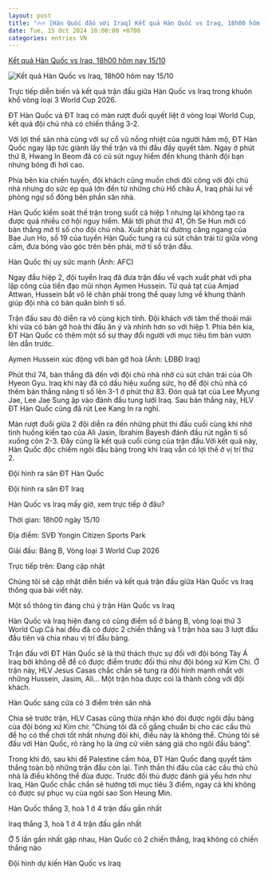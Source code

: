 ```yaml
---
layout: post
title: "🔥🔥 [Hàn Quốc đấu với Iraq] Kết quả Hàn Quốc vs Iraq, 18h00 hôm nay 15/10"
date: Tue, 15 Oct 2024 18:00:00 +0700
categories: entries VN
---
```

[Kết quả Hàn Quốc vs Iraq, 18h00 hôm nay 15/10](https://thethao247.vn/432-ket-qua-han-quoc-vs-iraq-18h00-hom-nay-15-10-d345136.html)

![Kết quả Hàn Quốc vs Iraq, 18h00 hôm nay 15/10](https://cdn-img.thethao247.vn/storage/files/nghuyen/social-thumb/2024/10/15/thiet-ke-chua-co-ten-5-670df7a9579f5.jpg)

Trực tiếp diễn biến và kết quả trận đấu giữa Hàn Quốc vs Iraq trong khuôn khổ vòng loại 3 World Cup 2026.

ĐT Hàn Quốc và ĐT Iraq có màn rượt đuổi quyết liệt ở vòng loại World Cup, kết quả đội chủ nhà có chiến thắng 3-2.

Với lợi thế sân nhà cùng với sự cổ vũ nồng nhiệt của người hâm mộ, ĐT Hàn Quốc ngay lập tức giành lấy thế trận và thi đấu đầy quyết tâm. Ngay ở phút thứ 8, Hwang In Beom đã có cú sút nguy hiểm đến khung thành đội bạn nhưng bóng đi hơi cao.

Phía bên kia chiến tuyến, đội khách cũng muốn chơi đôi công với đội chủ nhà nhưng do sức ép quá lớn đến từ những chú Hổ châu Á, Iraq phải lui về phòng ngự số đông bên phần sân nhà.

Hàn Quốc kiểm soát thế trận trong suốt cả hiệp 1 nhưng lại không tạo ra được quá nhiều cơ hội nguy hiểm. Mãi tới phút thứ 41, Oh Se Hun mới có bàn thắng mở tỉ số cho đội chủ nhà. Xuất phát từ đường căng ngang của Bae Jun Ho, số 19 của tuyển Hàn Quốc tung ra cú sút chân trái từ giữa vòng cấm, đưa bóng vào góc trên bên phải, mở tỉ số trận đấu.

Hàn Quốc thị uy sức mạnh (Ảnh: AFC)

Ngay đầu hiệp 2, đội tuyển Iraq đã đưa trận đấu về vạch xuất phát với pha lập công của tiền đạo mũi nhọn Aymen Hussein. Từ quả tạt của Amjad Attwan, Hussein bắt vô lê chân phải trong thế quay lưng về khung thành giúp đội nhà có bàn quân bình tỉ số.

Trận đấu sau đó diễn ra vô cùng kịch tính. Đội khách với tâm thế thoải mái khi vừa có bàn gỡ hoà thi đấu ăn ý và nhỉnh hơn so với hiệp 1. Phía bên kia, ĐT Hàn Quốc có thêm một số sự thay đổi người với mục tiêu tìm bàn vươn lên dẫn trước.

Aymen Hussein xúc động với bàn gỡ hoà (Ảnh: LĐBĐ Iraq)

Phút thứ 74, bàn thắng đã đến với đội chủ nhà nhờ cú sút chân trái của Oh Hyeon Gyu. Iraq khi này đã có dấu hiệu xuống sức, họ để đội chủ nhà có thêm bàn thắng nâng tỉ số lên 3-1 ở phút thứ 83. Đón quả tạt của Lee Myung Jae, Lee Jae Sung ập vào đánh đầu tung lưới Iraq. Sau bàn thắng này, HLV ĐT Hàn Quốc cũng đã rút Lee Kang In ra nghỉ.

Màn rượt đuổi giữa 2 đội diễn ra đến những phút thi đấu cuối cùng khi nhờ tình huống kiến tạo của Ali Jasin, Ibrahim Bayesh đánh đầu rút ngắn tỉ số xuống còn 2-3. Đây cũng là kết quả cuối cùng của trận đấu.Với kết quả này, Hàn Quốc độc chiếm ngôi đầu bảng trong khi Iraq vẫn có lợi thế ở vị trí thứ 2.

Đội hình ra sân ĐT Hàn Quốc

Đội hình ra sân ĐT Iraq

Hàn Quốc vs Iraq mấy giờ, xem trực tiếp ở đâu?

Thời gian: 18h00 ngày 15/10

Địa điểm: SVĐ Yongin Citizen Sports Park

Giải đấu: Bảng B, Vòng loại 3 World Cup 2026

Trực tiếp trên: Đang cập nhật

Chúng tôi sẽ cập nhật diễn biến và kết quả trận đấu giữa Hàn Quốc vs Iraq thông qua bài viết này.

Một số thông tin đáng chú ý trận Hàn Quốc vs Iraq

Hàn Quốc và Iraq hiện đang có cùng điểm số ở bảng B, vòng loại thứ 3 World Cup.Cả hai đều đã có được 2 chiến thắng và 1 trận hòa sau 3 lượt đấu đầu tiên và chia nhau vị trí đầu bảng.

Trận đấu với ĐT Hàn Quốc sẽ là thử thách thực sự đối với đội bóng Tây Á Iraq bởi không dễ để có được điểm trước đối thủ như đội bóng xứ Kim Chi. Ở trận này, HLV Jesus Casas chắc chắn sẽ tung ra đội hình mạnh nhất với những Hussein, Jasim, Ali... Một trận hòa được coi là thành công với đội khách.

Hàn Quốc sáng cửa có 3 điểm trên sân nhà

Chia sẻ trước trận, HLV Casas cũng thừa nhận khó đòi được ngôi đầu bảng của đội bóng xứ Kim chi: “Chúng tôi đã cố gắng chuẩn bị cho các cầu thủ để họ có thể chơi tốt nhất nhưng đôi khi, điều này là không thể. Chúng tôi sẽ đấu với Hàn Quốc, rõ ràng họ là ứng cử viên sáng giá cho ngôi đầu bảng".

Trong khi đó, sau khi để Palestine cầm hòa, ĐT Hàn Quốc đang quyết tâm thắng toàn bộ những trận đấu còn lại. Tinh thần thi đấu của các cầu thủ chủ nhà là điều không thể đùa được. Trước đối thủ được đánh giá yếu hơn như Iraq, Hàn Quốc chắc chắn sẽ hướng tới mục tiêu 3 điểm, ngay cả khi không có được sự phục vụ của ngôi sao Son Heung Min.

Hàn Quốc thắng 3, hoà 1 ở 4 trận đấu gần nhất

Iraq thắng 3, hoà 1 ở 4 trận đấu gần nhất

Ở 5 lần gần nhất gặp nhau, Hàn Quốc có 2 chiến thắng, Iraq không có chiến thắng nào

Đội hình dự kiến Hàn Quốc vs Iraq

